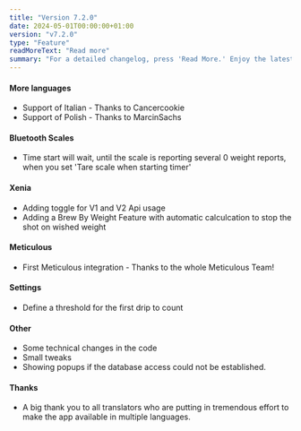 ```yaml
---
title: "Version 7.2.0"
date: 2024-05-01T00:00:00+01:00
version: "v7.2.0"
type: "Feature"
readMoreText: "Read more"
summary: "For a detailed changelog, press 'Read More.' Enjoy the latest version update! :)"
---
```

#### More languages
- Support of Italian - Thanks to Cancercookie
- Support of Polish - Thanks to MarcinSachs

#### Bluetooth Scales
- Time start will wait, until the scale is reporting several 0 weight reports, when you set 'Tare scale when starting timer'

#### Xenia
- Adding toggle for V1 and V2 Api usage
- Adding a Brew By Weight Feature with automatic calculcation to stop the shot on wished weight

#### Meticulous
- First Meticulous integration - Thanks to the whole Meticulous Team!

#### Settings
- Define a threshold for the first drip to count

#### Other
- Some technical changes in the code
- Small tweaks
- Showing popups if the database access could not be established.

#### Thanks
- A big thank you to all translators who are putting in tremendous effort to make the app available in multiple languages.
